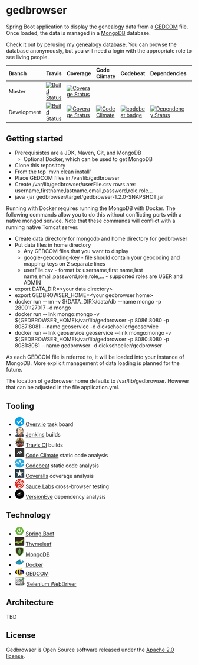 # gedbrowser

Spring Boot application to display the genealogy data from a
[GEDCOM](http://wiki-en.genealogy.net/GEDCOM) file. Once loaded,
the data is managed
in a [MongoDB](https://www.mongodb.org/) database.

Check it out by perusing [my genealogy
database](http://www.schoellerfamily.org/gedbrowser/surnames?db=schoeller). You can
browse the database anonymously, but you will need a login with the appropriate
role to see living people.

| Branch | Travis | Coverage | Code Climate | Codebeat | Dependencies | Sauce |
| :--- | :--- | :--- | :--- | :--- | :--- | :--- |
| Master | [![Build Status](https://api.travis-ci.org/dickschoeller/gedbrowser.svg?branch=master)](https://travis-ci.org/dickschoeller/gedbrowser) | [![Coverage Status](https://coveralls.io/repos/github/dickschoeller/gedbrowser/badge.svg?branch=master)](https://coveralls.io/github/dickschoeller/gedbrowser?branch=master) |
| Development | [![Build Status](https://api.travis-ci.org/dickschoeller/gedbrowser.svg?branch=development)](https://travis-ci.org/dickschoeller/gedbrowser) | [![Coverage Status](https://coveralls.io/repos/github/dickschoeller/gedbrowser/badge.svg?branch=development)](https://coveralls.io/github/dickschoeller/gedbrowser?branch=development) | [![Code Climate](https://codeclimate.com/github/dickschoeller/gedbrowser/badges/gpa.svg)](https://codeclimate.com/github/dickschoeller/gedbrowser) | [![codebeat badge](https://codebeat.co/badges/0a10c645-cc88-4f2f-9058-df89e8dc408f)](https://codebeat.co/projects/github-com-dickschoeller-gedbrowser-development) | [![Dependency Status](https://www.versioneye.com/user/projects/58987dc1f55eb2003257f7bd/badge.svg)](https://www.versioneye.com/user/projects/58987dc1f55eb2003257f7bd) | [![Build Status](https://saucelabs.com/buildstatus/dickschoeller)](https://saucelabs.com/open_sauce/user/dickschoeller) |

## Getting started

* Prerequisistes are a JDK, Maven, Git, and MongoDB
  * Optional Docker, which can be used to get MongoDB
* Clone this repository
* From the top 'mvn clean install'
* Place GEDCOM files in /var/lib/gedbrowser
* Create /var/lib/gedbrowser/userFile.csv rows are:
  username,firstname,lastname,email,password,role,role...
* java -jar gedbrowser/target/gedbrowser-1.2.0-SNAPSHOT.jar

Running with Docker requires running the MongoDB with Docker. The following
commands allow you to do this without conflicting ports with a native mongod
service. Note that these commands will conflict with a running native Tomcat
server.

* Create data directory for mongodb and home directory for gedbrowser
* Put data files in home directory
  * Any GEDCOM files that you want to display
  * google-geocoding-key - file should contain your geocoding and mapping keys
    on 2 separate lines
  * userFile.csv - format is: username,first name,last
    name,email,password,role,role,... - supported roles are USER and ADMIN
* export DATA_DIR=&lt;your data directory&gt;
* export GEDBROWSER_HOME=&lt;your gedbrowser home&gt;
* docker run --rm -v ${DATA_DIR}:/data/db --name mongo -p 28001:27017 -d mongo
* docker run --link mongo:mongo -v ${GEDBROWSER_HOME}:/var/lib/gedbrowser -p
  8086:8080 -p 8087:8081 --name geoservice -d dickschoeller/geoservice
* docker run --link geoservice:geoservice --link mongo:mongo -v
  ${GEDBROWSER_HOME}:/var/lib/gedbrowser -p 8080:8080 -p 8081:8081 --name
  gedbrowser -d dickschoeller/gedbrowser

As each GEDCOM file is referred to, it will be loaded into your instance of
MongoDB. More explicit management of data loading is planned for the future.

The location of gedbrowser.home defaults to /var/lib/gedbrowser. However that
can be adjusted in the file application.yml.

## Tooling

* ![](images/overvio.png)
  [Overv.io](https://overv.io/dickschoeller/gedbrowser/)
  task board
* ![](images/jenkins-25.png)
  [Jenkins](http://www.schoellerfamily.org/jenkins/)
  builds
* ![](images/travis-ci-25.png)
  [Travis CI](https://travis-ci.org/dickschoeller/gedbrowser)
  builds
* ![](images/codeclimate-25.png)
  [Code Climate](https://codeclimate.com/github/dickschoeller/gedbrowser)
  static code analysis
* ![](images/codebeat-25.png)
  [Codebeat](https://codebeat.co/projects/github-com-dickschoeller-gedbrowser-development)
  static code analysis
* ![](images/coveralls-25.png)
  [Coveralls](https://coveralls.io/github/dickschoeller/gedbrowser)
  coverage analysis
* ![](images/saucelabs-25.png)
  [Sauce Labs](https://saucelabs.com/open_sauce/user/dickschoeller)
  cross-browser testing
* ![](images/versioneye-25.png)
  [VersionEye](https://www.versioneye.com/user/projects/58987dc1f55eb2003257f7bd?child=summary#tab-dependencies)
  dependency analysis

## Technology

* ![](images/spring-boot-25.png)
  [Spring Boot](http://projects.spring.io/spring-boot/)
* ![](images/thymeleaf-25.png)
  [Thymeleaf](http://www.thymeleaf.org/)
* ![](images/mongodb-25.png)
  [MongoDB](https://www.mongodb.org/)
* ![](images/docker-25.png)
  [Docker](https://www.docker.com/)
* ![](images/genealogy-net-25.png)
  [GEDCOM](http://wiki-en.genealogy.net/GEDCOM)
* ![](images/selenium-25.png)
  [Selenium WebDriver](http://www.seleniumhq.org/projects/webdriver/)

## Architecture

TBD

## License

Gedbrowser is Open Source software released under the
[Apache 2.0 license](http://www.apache.org/licenses/LICENSE-2.0.html).
